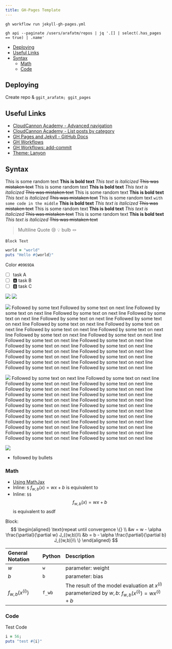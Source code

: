 ```yaml
---
title: GH-Pages Template 
---
```


`gh workflow run jekyll-gh-pages.yml`

`gh api --paginate /users/arafatm/repos | jq '.[] | select(.has_pages == true) | .name'`

<!-- vim-markdown-toc GFM -->

* [Deploying](#deploying)
* [Useful Links](#useful-links)
* [Syntax](#syntax)
  * [Math](#math)
  * [Code](#code)

<!-- vim-markdown-toc -->

## Deploying

Create repo & `ggit_arafatm; ggit_pages`

## Useful Links

- [CloudCannon Academy - Advanced navigation](https://learn.cloudcannon.com/jekyll/advanced-navigation/)
- [CloudCannon Academy - List posts by category](https://learn.cloudcannon.com/jekyll/list-posts-by-category/)
- [GH Pages and Jekyll - GitHub Docs](https://docs.github.com/en/pages/setting-up-a-github-pages-site-with-jekyll/about-github-pages-and-jekyll)
- [GH Workflows ](https://docs.github.com/en/actions/using-workflows/workflow-syntax-for-github-actions)
- [GH Workflows: add-commit](https://github.com/marketplace/actions/add-commit)
- [Theme: Lanyon](https://lanyon.getpoole.com/)

## Syntax

This is some random text **This is bold text** _This text is italicized_ ~~This
was mistaken text~~ This is some random text **This is bold text** _This text
is italicized_ ~~This was mistaken text~~ This is some random text **This is
bold text** _This text is italicized_ ~~This was mistaken text~~ This is some
random text `with some code in the middle` **This is bold text** _This text is
italicized_ ~~This was mistaken text~~ This is some random text **This is bold
text** _This text is italicized_ ~~This was mistaken text~~ This is some random
text **This is bold text** _This text is italicized_ ~~This was mistaken text~~

> Multiline Quote :cry: <newline>
> :bulb: bulb :knot:

    Block Text

```ruby
world = "world"
puts "Hello #{world}"
```

Color `#0969DA`

- [ ] task A
- [ ] :a: task B
- [ ] :b: task C

![](https://media.giphy.com/media/kSbETPzWRAtMEdszqc/giphy.gif)
![](https://media.giphy.com/media/v1.Y2lkPTc5MGI3NjExcTM4eGtoNmlzcWZ3OGZyeXE3aDJqd2N3cjBia2owcTQ1bHZmaXh4bSZlcD12MV9pbnRlcm5hbF9naWZfYnlfaWQmY3Q9Zw/ZaEUSTAoWGQDhJumTu/giphy.gif)

![](https://media.giphy.com/media/kSbETPzWRAtMEdszqc/giphy.gif) Followed by some text Followed by some text on next line Followed by some text on next line Followed by some text on next line Followed by some text on next line Followed by some text on next line Followed by some text on next line Followed by some text on next line Followed by some text on next line Followed by some text on next line Followed by some text on next line Followed by some text on next line Followed by some text on next line Followed by some text on next line Followed by some text on next line Followed by some text on next line Followed by some text on next line Followed by some text on next line Followed by some text on next line Followed by some text on next line Followed by some text on next line Followed by some text on next line Followed by some text on next line Followed by some text on next line Followed by some text on next line

![](https://media.giphy.com/media/kSbETPzWRAtMEdszqc/giphy.gif)
Followed by some text on next line Followed by some text on next line Followed by some text on next line Followed by some text on next line Followed by some text on next line Followed by some text on next line Followed by some text on next line Followed by some text on next line Followed by some text on next line Followed by some text on next line Followed by some text on next line Followed by some text on next line
Followed by some text on next line Followed by some text on next line Followed by some text on next line Followed by some text on next line Followed by some text on next line Followed by some text on next line
Followed by some text on next line Followed by some text on next line Followed by some text on next line Followed by some text on next line Followed by some text on next line Followed by some text on next line

![](https://media.giphy.com/media/v1.Y2lkPTc5MGI3NjExcTM4eGtoNmlzcWZ3OGZyeXE3aDJqd2N3cjBia2owcTQ1bHZmaXh4bSZlcD12MV9pbnRlcm5hbF9naWZfYnlfaWQmY3Q9Zw/ZaEUSTAoWGQDhJumTu/giphy.gif)
- followed by bullets

### Math

- [Using MathJax](https://codepen.io/josdea/pen/rLOJxL)
- Inline: `$` $f_{w,b}(x) = wx + b$ is equivalent to 
- Inline: `$$` $$f_{w,b}(x) = wx + b$$ is equivalent to asdf

Block: 
$$
\begin{aligned}
\text{repeat until convergence \{} \\ 
  &w = w - \alpha \frac{\partial}{\partial w} J_{(w,b)}\\
  &b = b - \alpha \frac{\partial}{\partial b} J_{(w,b)}\\
\}
\end{aligned}
$$

| General Notation   | Python | Description                                                                                             |
| :--                | :--    | :--                                                                                                     |
| $w$                | `w`    | parameter: weight                                                                                       |
| $b$                | `b`    | parameter: bias                                                                                         |
| $f_{w,b}(x^{(i)})$ | `f_wb` | The result of the model evaluation at $x^{(i)}$ parameterized by $w,b$: $f_{w,b}(x^{(i)}) = wx^{(i)}+b$ |

### Code

Test Code
```ruby
i = 56;
puts "test #{i}"
```
